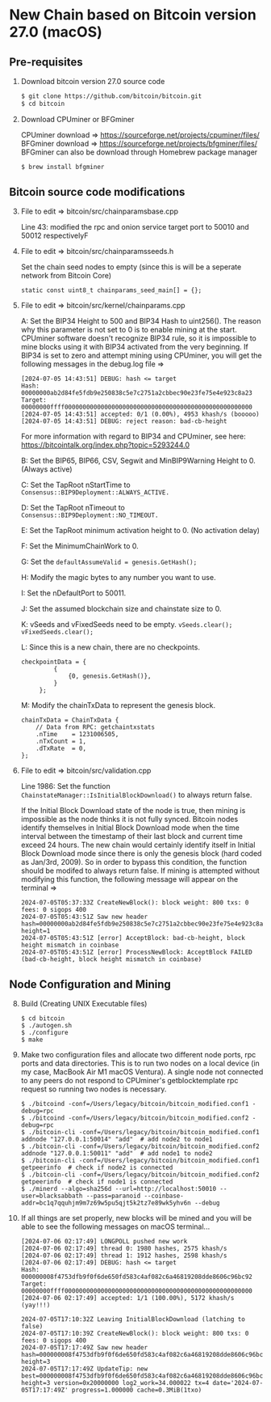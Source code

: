 # New Chain based on Bitcoin version 27.0 (macOS)

## Pre-requisites
1. Download bitcoin version 27.0 source code
   
   ```bash
   $ git clone https://github.com/bitcoin/bitcoin.git
   $ cd bitcoin
   ```

2. Download CPUminer or BFGminer
   
   CPUminer download => https://sourceforge.net/projects/cpuminer/files/   
   BFGminer download => https://sourceforge.net/projects/bfgminer/files/   
   BFGminer can also be download through Homebrew package manager
   
   ```bash
   $ brew install bfgminer
   ```

## Bitcoin source code modifications
3. File to edit => bitcoin/src/chainparamsbase.cpp
   
   Line 43: modified the rpc and onion service target port to 50010 and 50012 respectivelyF

4. File to edit => bitcoin/src/chainparamsseeds.h

   Set the chain seed nodes to empty (since this is will be a seperate network from Bitcoin Core)

   ```
   static const uint8_t chainparams_seed_main[] = {};
   ```

5. File to edit => bitcoin/src/kernel/chainparams.cpp

   A: Set the BIP34 Height to 500 and BIP34 Hash to uint256(). The reason why this parameter is not set to 0 is to enable mining at the start.
      CPUminer software doesn't recognize BIP34 rule, so it is impossible to mine blocks using it with BIP34 activated from the very beginning.
      If BIP34 is set to zero and attempt mining using CPUminer, you will get the following messages in the debug.log file =>
      ```
      [2024-07-05 14:43:51] DEBUG: hash <= target
      Hash:   00000000ab2d84fe5fdb9e250838c5e7c2751a2cbbec90e23fe75e4e923c8a23
      Target: 00000000ffff0000000000000000000000000000000000000000000000000000
      [2024-07-05 14:43:51] accepted: 0/1 (0.00%), 4953 khash/s (booooo)
      [2024-07-05 14:43:51] DEBUG: reject reason: bad-cb-height
      ```
      For more information with regard to BIP34 and CPUminer, see here: https://bitcointalk.org/index.php?topic=5293244.0

   B: Set the BIP65, BIP66, CSV, Segwit and MinBIP9Warning Height to 0. (Always active)
   
   C: Set the TapRoot nStartTime to ``` Consensus::BIP9Deployment::ALWAYS_ACTIVE. ```
    
   D: Set the TapRoot nTimeout to ``` Consensus::BIP9Deployment::NO_TIMEOUT. ```
   
   E: Set the TapRoot minimum activation height to 0. (No activation delay)
   
   F: Set the MinimumChainWork to 0.
   
   G: Set the ``` defaultAssumeValid = genesis.GetHash(); ```
   
   H: Modify the magic bytes to any number you want to use.
   
   I: Set the nDefaultPort to 50011.
   
   J: Set the assumed blockchain size and chainstate size to 0.
   
   K: vSeeds and vFixedSeeds need to be empty. ``` vSeeds.clear(); vFixedSeeds.clear(); ```
   
   L: Since this is a new chain, there are no checkpoints.   
      ```
      checkpointData = {
               {
                   {0, genesis.GetHash()},
               }
           };
      ```
      
   M: Modify the chainTxData to represent the genesis block.
      ```
      chainTxData = ChainTxData {
          // Data from RPC: getchaintxstats
          .nTime    = 1231006505,
          .nTxCount = 1,
          .dTxRate  = 0,
      };
      ```

7. File to edit => bitcoin/src/validation.cpp   
   
   Line 1986: Set the function ```ChainstateManager::IsInitialBlockDownload()``` to always return false.
       
   If the Initial Block Download state of the node is true, then mining is impossible as the node thinks it is not fully synced.
   Bitcoin nodes identify themselves in Initial Block Download mode when the time interval between the timestamp of their last block
   and current time exceed 24 hours. The new chain would certainly identify itself in Initial Block Download mode since there is only
   the genesis block (hard coded as Jan/3rd, 2009). So in order to bypass this condition, the function should be modifed to always
   return false. If mining is attempted without modifying this function, the following message will appear on the terminal =>
   
   ```
   2024-07-05T05:37:33Z CreateNewBlock(): block weight: 800 txs: 0 fees: 0 sigops 400
   2024-07-05T05:43:51Z Saw new header hash=00000000ab2d84fe5fdb9e250838c5e7c2751a2cbbec90e23fe75e4e923c8a23 height=1
   2024-07-05T05:43:51Z [error] AcceptBlock: bad-cb-height, block height mismatch in coinbase
   2024-07-05T05:43:51Z [error] ProcessNewBlock: AcceptBlock FAILED (bad-cb-height, block height mismatch in coinbase)
   ```

## Node Configuration and Mining
8. Build (Creating UNIX Executable files)
   
   ```
   $ cd bitcoin
   $ ./autogen.sh
   $ ./configure
   $ make
   ```

9. Make two configuration files and allocate two different node ports, rpc ports and data directories. 
   This is to run two nodes on a local device (in my case, MacBook Air M1 macOS Ventura). A single node not connected to any peers do not
   respond to CPUminer's getblocktemplate rpc request so running two nodes is necessary.
   
   ```
   $ ./bitcoind -conf=/Users/legacy/bitcoin/bitcoin_modified.conf1 -debug=rpc
   $ ./bitcoind -conf=/Users/legacy/bitcoin/bitcoin_modified.conf2 -debug=rpc
   $ ./bitcoin-cli -conf=/Users/legacy/bitcoin/bitcoin_modified.conf1 addnode "127.0.0.1:50014" "add"  # add node2 to node1
   $ ./bitcoin-cli -conf=/Users/legacy/bitcoin/bitcoin_modified.conf2 addnode "127.0.0.1:50011" "add"  # add node1 to node2
   $ ./bitcoin-cli -conf=/Users/legacy/bitcoin/bitcoin_modified.conf1 getpeerinfo  # check if node2 is connected
   $ ./bitcoin-cli -conf=/Users/legacy/bitcoin/bitcoin_modified.conf2 getpeerinfo  # check if node1 is connected
   $ ./minerd --algo=sha256d --url=http://localhost:50010 --user=blacksabbath --pass=paranoid --coinbase-addr=bc1q7qquhjm9m7z69w5pu5qjt5k2tz7e89wk5yhv6n --debug
   ```

10. If all things are set properly, new blocks will be mined and you will be able to see the following messages on macOS terminal...

     ```
     [2024-07-06 02:17:49] LONGPOLL pushed new work
     [2024-07-06 02:17:49] thread 0: 1980 hashes, 2575 khash/s
     [2024-07-06 02:17:49] thread 1: 1912 hashes, 2598 khash/s
     [2024-07-06 02:17:49] DEBUG: hash <= target
     Hash:   000000008f4753dfb9f0f6de650fd583c4af082c6a46819208dde8606c96bc92
     Target: 00000000ffff0000000000000000000000000000000000000000000000000000
     [2024-07-06 02:17:49] accepted: 1/1 (100.00%), 5172 khash/s (yay!!!)
     ```

     ```
     2024-07-05T17:10:32Z Leaving InitialBlockDownload (latching to false)
     2024-07-05T17:10:39Z CreateNewBlock(): block weight: 800 txs: 0 fees: 0 sigops 400
     2024-07-05T17:17:49Z Saw new header hash=000000008f4753dfb9f0f6de650fd583c4af082c6a46819208dde8606c96bc92 height=3
     2024-07-05T17:17:49Z UpdateTip: new best=000000008f4753dfb9f0f6de650fd583c4af082c6a46819208dde8606c96bc92 height=3 version=0x20000000 log2_work=34.000022 tx=4 date='2024-07-05T17:17:49Z' progress=1.000000 cache=0.3MiB(1txo)
     ```












   


   
